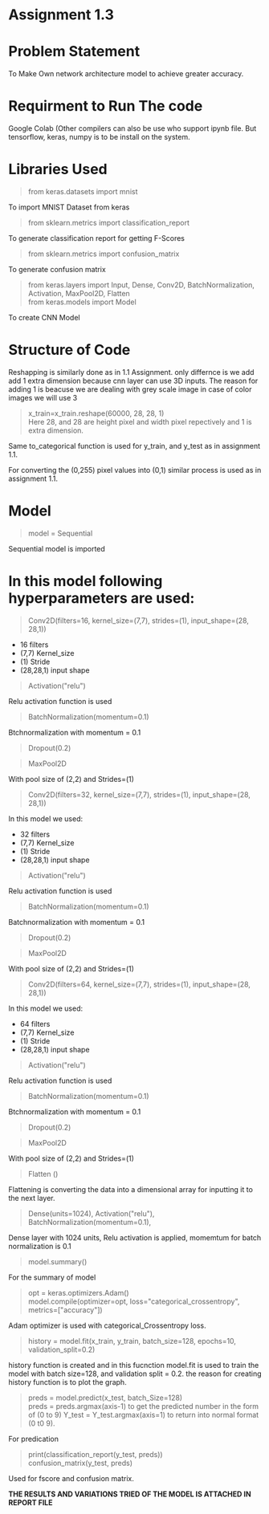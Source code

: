 # Assignment 1.3
# Problem Statement
To Make Own network architecture model to achieve greater accuracy.

 # Requirment to Run The code
Google Colab (Other compilers can also be use who support ipynb file. But tensorflow, keras, numpy is to be install on the system.

# Libraries Used

> from keras.datasets import mnist

To import MNIST Dataset from keras
> from sklearn.metrics import classification_report

To generate classification report for getting F-Scores

>from sklearn.metrics import confusion_matrix 

To generate confusion matrix

> from keras.layers import Input, Dense, Conv2D, BatchNormalization, Activation, MaxPool2D, Flatten  
from keras.models import Model

To create CNN Model

# Structure of Code
 Reshapping is similarly done as in 1.1 Assignment. only differnce is we add add 1 extra dimension because cnn layer can use 3D inputs. The reason for adding 1 is beacuse we are dealing with grey scale image in case of color images we will use 3
 > x_train=x_train.reshape(60000, 28, 28, 1)   
Here 28, and 28 are height pixel and width pixel repectively and 1 is extra dimension.

Same to_categorical function is used for y_train, and y_test as in assignment 1.1.

For converting the (0,255) pixel values into (0,1) similar process is used as in assignment 1.1.


 # Model

> model = Sequential 

Sequential model is imported

# In this model following hyperparameters are used:

> Conv2D(filters=16, kernel_size=(7,7), strides=(1), input_shape=(28, 28,1))

 - 16 filters
 - (7,7) Kernel_size
 - (1) Stride
 - (28,28,1) input shape
    
> Activation("relu")

 Relu activation function is used

> BatchNormalization(momentum=0.1)

  Btchnormalization with momentum = 0.1

>Dropout(0.2)

> MaxPool2D

With pool size of (2,2) and Strides=(1)


> Conv2D(filters=32, kernel_size=(7,7), strides=(1), input_shape=(28, 28,1))

In this model we used:
 - 32 filters
 - (7,7) Kernel_size
 - (1) Stride
 - (28,28,1) input shape
    
> Activation("relu")

Relu activation function is used

> BatchNormalization(momentum=0.1)

Batchnormalization with momentum = 0.1

>Dropout(0.2)

> MaxPool2D

With pool size of (2,2) and Strides=(1)


> Conv2D(filters=64, kernel_size=(7,7), strides=(1), input_shape=(28, 28,1))

In this model we used:
 - 64 filters
 - (7,7) Kernel_size
 - (1) Stride
 - (28,28,1) input shape
    
> Activation("relu")

Relu activation function is used

> BatchNormalization(momentum=0.1)

Btchnormalization with momentum = 0.1

>Dropout(0.2)

> MaxPool2D

With pool size of (2,2) and Strides=(1)

> Flatten ()

Flattening is converting the data into a dimensional array for inputting it to the next layer.

> Dense(units=1024), Activation("relu"), BatchNormalization(momentum=0.1),

Dense layer with 1024 units, Relu activation is applied, momemtum for batch normalization is 0.1


> model.summary()

For the summary of model


> opt = keras.optimizers.Adam()                
model.compile(optimizer=opt, loss="categorical_crossentropy", metrics=["accuracy"])

Adam optimizer is used with categorical_Crossentropy loss.

> history = model.fit(x_train, y_train, batch_size=128, epochs=10, validation_split=0.2)

history function is created and in this fucnction model.fit is used to train the model with batch size=128, and validation split = 0.2. the reason for creating history function is to plot the graph. 

> preds = model.predict(x_test, batch_Size=128)         
preds = preds.argmax(axis-1) to get the predicted number in the form of (0 to 9)
Y_test = Y_test.argmax(axis=1) to return into normal format (0 t0 9).

For predication

> print(classification_report(y_test, preds))     
>  confusion_matrix(y_test, preds)

Used for fscore and confusion matrix.

**THE RESULTS AND VARIATIONS TRIED OF THE MODEL IS ATTACHED IN REPORT FILE** 